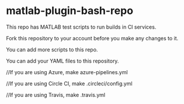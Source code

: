 # matlab-plugin-bash-repo

This repo has MATLAB test scripts to run builds in CI services.

Fork this repository to your account before you make any changes to it.

You can add more scripts to this repo.

You can add your YAML files to this repository.

//If you are using Azure, make azure-pipelines.yml

//If you are using Circle CI, make .circleci/config.yml

//If you are using Travis, make .travis.yml


